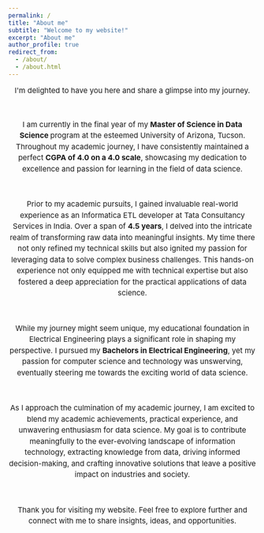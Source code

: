```yaml
---
permalink: /
title: "About me"
subtitle: "Welcome to my website!"
excerpt: "About me"
author_profile: true
redirect_from: 
  - /about/
  - /about.html
---
```

<head>
<link href="https://fonts.googleapis.com/css2?family=Roboto&display=swap" rel="stylesheet">

<div style="text-align: center; font-size: 15px;">
  <p style="line-height: 1.5;">

I'm delighted to have you here and share a glimpse into my journey.
</p>
  <br>
  <p style="line-height: 1.5;">
I am currently in the final year of my <strong>Master of Science in Data Science </strong> program at the esteemed University of Arizona, Tucson. Throughout my academic journey, I have consistently maintained a perfect <strong>CGPA of 4.0 on a 4.0 scale</strong>, showcasing my dedication to excellence and passion for learning in the field of data science.
</p>
  <br>
  <p style="line-height: 1.5;">
Prior to my academic pursuits, I gained invaluable real-world experience as an Informatica ETL developer at Tata Consultancy Services in India. Over a span of <strong>4.5 years</strong>, I delved into the intricate realm of transforming raw data into meaningful insights. My time there not only refined my technical skills but also ignited my passion for leveraging data to solve complex business challenges. This hands-on experience not only equipped me with technical expertise but also fostered a deep appreciation for the practical applications of data science.
</p>
  <br>
  <p style="line-height: 1.5;">
While my journey might seem unique, my educational foundation in Electrical Engineering plays a significant role in shaping my perspective. I pursued my <strong>Bachelors in Electrical Engineering</strong>, yet my passion for computer science and technology was unswerving, eventually steering me towards the exciting world of data science.
</p>
  <br>
  <p style="line-height: 1.5;">
As I approach the culmination of my academic journey, I am excited to blend my academic achievements, practical experience, and unwavering enthusiasm for data science. My goal is to contribute meaningfully to the ever-evolving landscape of information technology, extracting knowledge from data, driving informed decision-making, and crafting innovative solutions that leave a positive impact on industries and society.
</p>
  <br>
  <p style="line-height: 1.5;">
  Thank you for visiting my website. Feel free to explore further and connect with me to share insights, ideas, and opportunities.

  </p>
</div>
</head>

